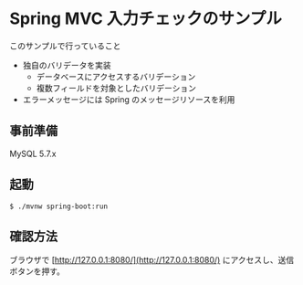 # Spring MVC 入力チェックのサンプル

このサンプルで行っていること

* 独自のバリデータを実装
    * データベースにアクセスするバリデーション
    * 複数フィールドを対象としたバリデーション
* エラーメッセージには Spring のメッセージリソースを利用

## 事前準備

MySQL 5.7.x

## 起動

    $ ./mvnw spring-boot:run

## 確認方法

ブラウザで [http://127.0.0.1:8080/](http://127.0.0.1:8080/) にアクセスし、送信ボタンを押す。

